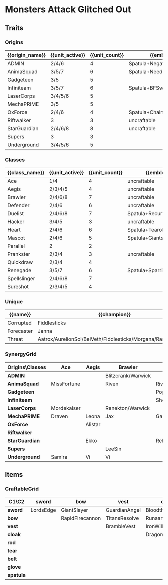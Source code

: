 # Monsters Attack Glitched Out

## Traits
### Origins
| {{origin_name}} | {{unit_active}} | {{unit_count}} | {{emblem}}                 | {{desc}} |
| -               | -               | -              | -                          | -        |
| ADMIN           | 2/4/6           | 4              | Spatula+NegatronCloak      |          |
| AnimaSquad      | 3/5/7           | 6              | Spatula+NeedlesslyLargeRod |          |
| Gadgeteen       | 3/5             | 5              |                            |          |
| Infiniteam      | 3/5/7           | 6              | Spatula+BFSword            |          |
| LaserCorps      | 3/4/5/6         | 5              |                            |          |
| MechaPRIME      | 3/5             | 5              |                            |          |
| OxForce         | 2/4/6           | 4              | Spatula+ChainVest          |          |
| Riftwalker      | 3               | 3              | uncraftable                |          |
| StarGuardian    | 2/4/6/8         | 8              | uncraftable                |          |
| Supers          | 3               | 3              |                            |          |
| Underground     | 3/4/5/6         | 5              |                            |          |

### Classes
| {{class_name}} | {{unit_active}} | {{unit_count}} | {{emblem}}               | {{desc}} |
| -              | -               | -              | -                        | -        |
| Ace            | 1/4             | 4              | uncraftable              |          |
| Aegis          | 2/3/4/5         | 4              | uncraftable              |          |
| Brawler        | 2/4/6/8         | 7              | uncraftable              |          |
| Defender       | 2/4/6           | 6              | uncraftable              |          |
| Duelist        | 2/4/6/8         | 7              | Spatula+RecurveBow       |          |
| Hacker         | 3/4/5           | 3              | uncraftable              |          |
| Heart          | 2/4/6           | 6              | Spatula+Tearofthegoddess |          |
| Mascot         | 2/4/6           | 5              | Spatula+GiantsBelt       |          |
| Parallel       | 2               | 2              |                          |          |
| Prankster      | 2/3/4           | 3              | uncraftable              |          |
| Quickdraw      | 2/3/4           | 4              |                          |          |
| Renegade       | 3/5/7           | 6              | Spatula+SparringGloves   |          |
| Spellslinger   | 2/4/6/8         | 7              |                          |          |
| Sureshot       | 2/3/4/5         | 4              |                          |          |

### Unique
| {{name}}   | {{champion}}                                                 | {{cost}}      |
| -          | -                                                            | -             |
| Corrupted  | Fiddlesticks                                                 | 5             |
| Forecaster | Janna                                                        | 5             |
| Threat     | Aatrox/AurelionSol/BelVeth/Fiddlesticks/Morgana/Rammus/Urgot | 4/4/4/5/3/3/5 |

### SynergyGrid
| ****Origins\Classes**** | **Ace**     | **Aegis** | **Brawler**        | **Defender**     | **Duelist** | **Hacker** | **Heart** | **Mascot** | **Parallel** | **Prankster** | **Quickdraw** | **Renegade** | **Spellslinger** | **Sureshot**       |
| -                       | -           | -         | -                  | -                | -           | -          | -         | -          | -            | -             | -             | -            | -                | -                  |
| **ADMIN**               |             |           | Blitzcrank/Warwick |                  |             | Leblanc    |           |            |              |               |               | Camille      | Leblanc          |                    |
| **AnimaSquad**          | MissFortune |           | Riven              | Riven            | Vayne       |            |           | Nasus      |              | Jinx          | MissFortune   | Sylas        |                  |                    |
| **Gadgeteen**           |             |           |                    | Poppy            |             |            | Lulu      | Nunu       |              | Gnar          |               |              | Annie            |                    |
| **Infiniteam**          |             |           |                    | Shen             | TwistedFate | Shen       | Pantheon  |            | EzrealFuture |               | Lucian        | Lucian       | TwistedFate      | Sivir/EzrealFuture |
| **LaserCorps**          | Mordekaiser |           | Renekton/Warwick   |                  | Yasuo       |            |           |            |              |               |               |              |                  | Ashe               |
| **MechaPRIME**          | Draven      | Leona     | Jax                | Garen/MonkeyKing |             |            |           |            |              |               |               | Leona        |                  |                    |
| **OxForce**             |             | Alistar   |                    |                  | Fiora       |            | Viego     | Alistar    |              |               |               | Viego        | Annie            |                    |
| **Riftwalker**          |             |           |                    |                  |             | Pyke       |           | Vex        |              |               |               | Jhin         |                  |                    |
| **StarGuardian**        |             | Ekko      |                    | Rell             | Nilah       |            | Syndra    |            |              | Ekko          | Kaisa         |              | Lux/Neeko        |                    |
| **Supers**              |             |           | LeeSin             |                  | Gangplank   |            | LeeSin    | Malphite   |              |               |               |              |                  |                    |
| **Underground**         | Samira      | Vi        | Vi                 |                  | Kayle       |            | Sona      |            | Ezreal       |               | Ezreal        |              | Sona             | Samira             |

## Items
### CraftableGrid
| ****C1\C2**** | **sword** | **bow**         | **vest**      | **cloak**        | **rod**               | **tear**      | **belt**       | **glove**      | **spatula**          |
| -             | -         | -               | -             | -                | -                     | -             | -              | -              | -                    |
| **sword**     | LordsEdge | GiantSlayer     | GuardianAngel | Bloodthirster    | HextechGunblade       | SpearofShojin | ZekesHerald    | InfinityEdge   | InfiniteamEmblemItem |
| **bow**       |           | RapidFirecannon | TitansResolve | RunaansHurricane | GuinsoosRageblade     | StatikkShiv   | ZzRotPortal    | LastWhisper    | DuelistEmblemItem    |
| **vest**      |           |                 | BrambleVest   | IronWill         | LocketoftheIronSolari | Fimbulwinter  | SunfireCape    | Shroud         | OxForceEmblemItem    |
| **cloak**     |           |                 |               | DragonsClaw      | IonicSpark            | Chalice       | Zephyr         | Quicksilver    | ADMINEmblemItem      |
| **rod**       |           |                 |               |                  | RabadonsDeathcap      | LudensEcho    | Morellonomicon | ArcaneGauntlet | AnimaSquadEmblemItem |
| **tear**      |           |                 |               |                  |                       | BlueSentinel  | Redemption     | HandofJustice  | HeartEmblemItem      |
| **belt**      |           |                 |               |                  |                       |               | WarmogsArmor   | Guardbreaker   | MascotEmblemItem     |
| **glove**     |           |                 |               |                  |                       |               |                | ThiefsGloves   | RenegadeEmblemItem   |
| **spatula**   |           |                 |               |                  |                       |               |                |                | ForceofNature        |